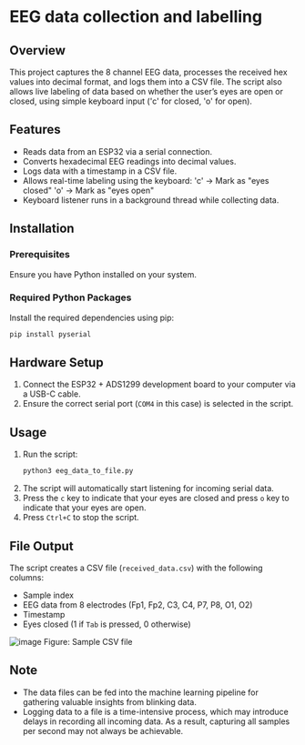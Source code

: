 # EEG data collection and labelling

## Overview
This project captures the 8 channel EEG data, processes the received hex values into decimal format, and logs them into a CSV file. The script also allows live labeling of data based on whether the user’s eyes are open or closed, using simple keyboard input ('c' for closed, 'o' for open).

## Features
- Reads data from an ESP32 via a serial connection.
- Converts hexadecimal EEG readings into decimal values.
- Logs data with a timestamp in a CSV file.
- Allows real-time labeling using the keyboard:
'c' → Mark as "eyes closed"
'o' → Mark as "eyes open"
- Keyboard listener runs in a background thread while collecting data.

## Installation
### Prerequisites
Ensure you have Python installed on your system.

### Required Python Packages
Install the required dependencies using pip:
```sh
pip install pyserial
```

## Hardware Setup
1. Connect the ESP32 + ADS1299 development board to your computer via a USB-C cable.
2. Ensure the correct serial port (`COM4` in this case) is selected in the script.

## Usage
1. Run the script:
   ```sh
   python3 eeg_data_to_file.py
   ```
2. The script will automatically start listening for incoming serial data.
3. Press the `c` key to indicate that your eyes are closed and press `o` key to indicate that your eyes are open.
4. Press `Ctrl+C` to stop the script.

## File Output
The script creates a CSV file (`received_data.csv`) with the following columns:
- Sample index
- EEG data from 8 electrodes (Fp1, Fp2, C3, C4, P7, P8, O1, O2)
- Timestamp
- Eyes closed (1 if `Tab` is pressed, 0 otherwise)

![image](https://github.com/user-attachments/assets/5133e521-4e2c-4f54-bab3-1245036c9915)
Figure: Sample CSV file

## Note
- The data files can be fed into the machine learning pipeline for gathering valuable insights from blinking data.
- Logging data to a file is a time-intensive process, which may introduce delays in recording all incoming data. As a result, capturing all samples per second may not always be achievable.
